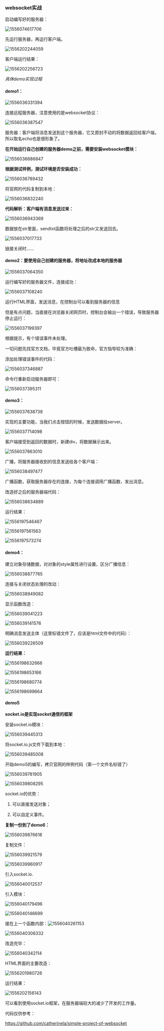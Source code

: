 ### websocket实战

启动编写好的服务器：

![1556074617706](C:\Users\Lenovo\AppData\Roaming\Typora\typora-user-images\1556074617706.png)

先运行服务器，再运行客户端。

![1556202244059](C:\Users\Lenovo\AppData\Roaming\Typora\typora-user-images\1556202244059.png)

客户端运行结果：

![1556202256723](C:\Users\Lenovo\AppData\Roaming\Typora\typora-user-images\1556202256723.png)

*具体demo实现过程*

#### demo1：

![1556036331394](C:\Users\Lenovo\AppData\Roaming\Typora\typora-user-images\1556036331394.png)

连接远程服务器，注意使用的是websocket协议：

![1556036387547](C:\Users\Lenovo\AppData\Roaming\Typora\typora-user-images\1556036387547.png)

服务器：客户端将消息发送到这个服务器，它又原封不动的将数据返回给客户端，所以取名echo也是很形象了。

**在开始运行自己创建的服务器demo之前，需要安装websocket模块：**

![1556036686847](C:\Users\Lenovo\AppData\Roaming\Typora\typora-user-images\1556036686847.png)

**根据测试样例，测试环境是否安装成功：**

![1556036789432](C:\Users\Lenovo\AppData\Roaming\Typora\typora-user-images\1556036789432.png)

将官网的代码复制到本地：

![1556036832240](C:\Users\Lenovo\AppData\Roaming\Typora\typora-user-images\1556036832240.png)

**代码解析：客户端有消息发送过来：**

![1556036943369](C:\Users\Lenovo\AppData\Roaming\Typora\typora-user-images\1556036943369.png)

数据放在str里面，sendtxt函数将处理之后的str又发送回去。

![1556037017733](C:\Users\Lenovo\AppData\Roaming\Typora\typora-user-images\1556037017733.png)

链接关闭时……



#### demo2：要使用自己创建的服务器，将地址改成本地的服务器

![1556037064350](C:\Users\Lenovo\AppData\Roaming\Typora\typora-user-images\1556037064350.png)

运行编写好的服务器文件，连接成功：

![1556037108240](C:\Users\Lenovo\AppData\Roaming\Typora\typora-user-images\1556037108240.png)

运行HTML界面，发送消息，在控制台可以看到服务器的信息

但是有点问题，当直接在浏览器关闭网页时，控制台会输出一个错误，导致服务器停止运行：

![1556037199397](C:\Users\Lenovo\AppData\Roaming\Typora\typora-user-images\1556037199397.png)

根据提示，有个错误事件未处理。

一切问题先找官方文档，毕竟官方吐槽最为致命，官方指导较为准确：

添加处理错误事件的代码：

![1556037346887](C:\Users\Lenovo\AppData\Roaming\Typora\typora-user-images\1556037346887.png)

命令行重新启动服务器即可：

![1556037395311](C:\Users\Lenovo\AppData\Roaming\Typora\typora-user-images\1556037395311.png)

#### demo3：

![1556037638738](C:\Users\Lenovo\AppData\Roaming\Typora\typora-user-images\1556037638738.png)

实现的主要功能，当我们点击按钮的时候，发送数据给server。

![1556037714098](C:\Users\Lenovo\AppData\Roaming\Typora\typora-user-images\1556037714098.png)

客户端接受到返回的数据时，新建div，将数据展示出来。

![1556037863010](C:\Users\Lenovo\AppData\Roaming\Typora\typora-user-images\1556037863010.png)

广播，将服务器接收到的信息发送给各个客户端：

![1556038497477](C:\Users\Lenovo\AppData\Roaming\Typora\typora-user-images\1556038497477.png)

广播函数，获取服务器存在的连接，为每个连接调用广播函数，发出消息。

改造好之后的服务器端代码：

![1556038634889](C:\Users\Lenovo\AppData\Roaming\Typora\typora-user-images\1556038634889.png)

运行结果：

![1556197546467](C:\Users\Lenovo\AppData\Roaming\Typora\typora-user-images\1556197546467.png)

![1556197561563](C:\Users\Lenovo\AppData\Roaming\Typora\typora-user-images\1556197561563.png)

![1556197573274](C:\Users\Lenovo\AppData\Roaming\Typora\typora-user-images\1556197573274.png)

#### demo4：

建立对象存储数据，对对象的style属性进行设置，区分广播信息：

![1556038877765](C:\Users\Lenovo\AppData\Roaming\Typora\typora-user-images\1556038877765.png)

连接与关闭状态处理的改动：

![1556038949082](C:\Users\Lenovo\AppData\Roaming\Typora\typora-user-images\1556038949082.png)

显示函数改造：

![1556039041223](C:\Users\Lenovo\AppData\Roaming\Typora\typora-user-images\1556039041223.png)

![1556039141576](C:\Users\Lenovo\AppData\Roaming\Typora\typora-user-images\1556039141576.png)

明确消息发送主体（这里标错文件了，应该是html文件中的代码）：

![1556039226509](C:\Users\Lenovo\AppData\Roaming\Typora\typora-user-images\1556039226509.png)

**运行结果：**

![1556198632666](C:\Users\Lenovo\AppData\Roaming\Typora\typora-user-images\1556198632666.png)

![1556198653166](C:\Users\Lenovo\AppData\Roaming\Typora\typora-user-images\1556198653166.png)



![1556198680774](C:\Users\Lenovo\AppData\Roaming\Typora\typora-user-images\1556198680774.png)

![1556198699664](C:\Users\Lenovo\AppData\Roaming\Typora\typora-user-images\1556198699664.png)

#### demo5

**socket.io是实现socket通信的框架**

安装socket.io模块：

![1556039445313](C:\Users\Lenovo\AppData\Roaming\Typora\typora-user-images\1556039445313.png)

将socket.io.js文件下载到本地：

![1556039485008](C:\Users\Lenovo\AppData\Roaming\Typora\typora-user-images\1556039485008.png)

开始demo5的编写，拷贝官网的样例代码（第一个文件名标错了）

![1556039781905](C:\Users\Lenovo\AppData\Roaming\Typora\typora-user-images\1556039781905.png)

![1556039808295](C:\Users\Lenovo\AppData\Roaming\Typora\typora-user-images\1556039808295.png)



socket.io的优势：

1. 可以直接发送对象；

2. 可以自定义事件。

**复制一份到了demo6：**

![1556039876618](C:\Users\Lenovo\AppData\Roaming\Typora\typora-user-images\1556039876618.png)

复制文件：

![1556039921579](C:\Users\Lenovo\AppData\Roaming\Typora\typora-user-images\1556039921579.png)

![1556039960917](C:\Users\Lenovo\AppData\Roaming\Typora\typora-user-images\1556039960917.png)

引入socket.io.

![1556040012537](C:\Users\Lenovo\AppData\Roaming\Typora\typora-user-images\1556040012537.png)

引入模块：

![1556040179496](C:\Users\Lenovo\AppData\Roaming\Typora\typora-user-images\1556040179496.png)



![1556040146699](C:\Users\Lenovo\AppData\Roaming\Typora\typora-user-images\1556040146699.png)

接在上一个函数内部：![1556040261153](C:\Users\Lenovo\AppData\Roaming\Typora\typora-user-images\1556040261153.png)

![1556040306332](C:\Users\Lenovo\AppData\Roaming\Typora\typora-user-images\1556040306332.png)

改造完毕：

![1556040342114](C:\Users\Lenovo\AppData\Roaming\Typora\typora-user-images\1556040342114.png)

HTML界面的主要改造：

![1556201980726](C:\Users\Lenovo\AppData\Roaming\Typora\typora-user-images\1556201980726.png)

运行结果：

![1556202156143](C:\Users\Lenovo\AppData\Roaming\Typora\typora-user-images\1556202156143.png)

可以看到使用socket.io框架，在服务器端较大的减少了开发的工作量。

代码仅供参考：

https://github.com/catherinela/simple-project-of-websocket


